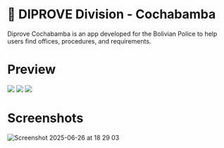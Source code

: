 # 📱 DIPROVE Division - Cochabamba
Diprove Cochabamba is an app developed for the Bolivian Police to help users find offices, procedures, and requirements.

# Preview

<p>
  <img src="https://github.com/user-attachments/assets/522f68ae-2aa1-4f5d-82a0-1fe6465186b8"/>
  <img src="https://github.com/user-attachments/assets/ca291149-02ee-4284-a0c7-2c2c4538ee15"/>
  <img src="https://github.com/user-attachments/assets/af5a81df-fe6d-4cc4-bf4a-a51ee42cf514"/>
</p>

# Screenshots

![Screenshot 2025-06-26 at 18 29 03](https://github.com/user-attachments/assets/6b5b5c7a-001f-4bcf-a652-881f7f7ba01d)

